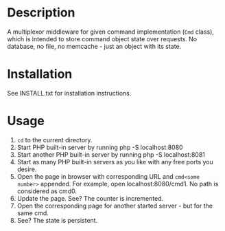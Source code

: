 # Description
A multiplexor middleware for given command implementation (`Cmd` class), which
is intended to store command object state over requests. No database, no file,
no memcache - just an object with its state.

# Installation
See INSTALL.txt for installation instructions.

# Usage
1. `cd` to the current directory.
2. Start PHP built-in server by running
  php -S localhost:8080
3. Start another PHP built-in server by running
  php -S localhost:8081
4. Start as many PHP built-in servers as you like with any free ports you desire.
5. Open the page in browser with corresponding URL and `cmd<some number>` appended.
  For example, open localhost:8080/cmd1. No path is considered as cmd0.
6. Update the page. See? The counter is incremented.
7. Open the corresponding page for another started server - but for the same cmd.
8. See? The state is persistent.
